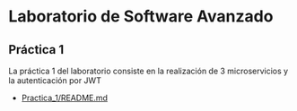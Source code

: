 # Laboratorio de Software Avanzado

## Práctica 1

La práctica 1 del laboratorio consiste en la realización de 3 microservicios y la autenticación por JWT

- [Practica_1/README.md]()
